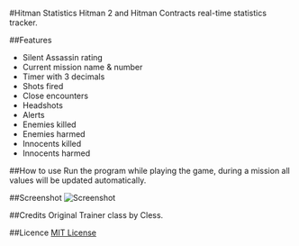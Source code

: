 #Hitman Statistics
Hitman 2 and Hitman Contracts real-time statistics tracker.

##Features
- Silent Assassin rating
- Current mission name & number
- Timer with 3 decimals
- Shots fired
- Close encounters
- Headshots
- Alerts
- Enemies killed
- Enemies harmed
- Innocents killed
- Innocents harmed

##How to use
Run the program while playing the game, during a mission all values will be updated automatically.

##Screenshot
![Screenshot](http://i.imgur.com/jJh3kcj.png "Screenshot")

##Credits
Original Trainer class by Cless.

##Licence
[MIT License](https://github.com/nvillemin/HitmanStatistics/blob/master/LICENSE.txt)

